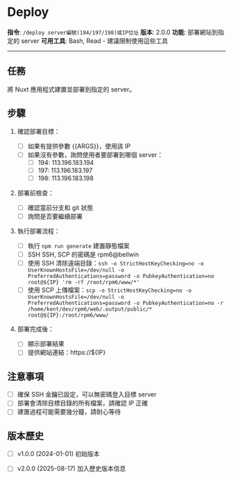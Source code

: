# Deploy

**指令**: `/deploy server編號(194/197/198)或IP位址`
**版本**: 2.0.0
**功能**: 部署網站到指定的 server
**可用工具**: Bash, Read - 建議限制使用這些工具

---
## 任務

將 Nuxt 應用程式建置並部署到指定的 server。

## 步驟

1. 確認部署目標：

   - [ ] 如果有提供參數 {{ARGS}}，使用該 IP
   - [ ] 如果沒有參數，詢問使用者要部署到哪個 server：
     - [ ] 194: 113.196.183.194
     - [ ] 197: 113.196.183.197
     - [ ] 198: 113.196.183.198

2. 部署前檢查：

   - [ ] 確認當前分支和 git 狀態
   - [ ] 詢問是否要繼續部署

3. 執行部署流程：

   - [ ] 執行 `npm run generate` 建置靜態檔案
   - [ ] SSH SSH, SCP 的密碼是 rpm6@bellwin
   - [ ] 使用 SSH 清除遠端目錄：`ssh -o StrictHostKeyChecking=no -o UserKnownHostsFile=/dev/null -o PreferredAuthentications=password -o PubkeyAuthentication=no root@${IP} 'rm -rf /root/rpm6/www/*'`
   - [ ] 使用 SCP 上傳檔案：`scp -o StrictHostKeyChecking=no -o UserKnownHostsFile=/dev/null -o PreferredAuthentications=password -o PubkeyAuthentication=no -r /home/kent/dev/rpm6/web/.output/public/* root@${IP}:/root/rpm6/www/`

4. 部署完成後：
   - [ ] 顯示部署結果
   - [ ] 提供網站連結：https://${IP}

## 注意事項

- [ ] 確保 SSH 金鑰已設定，可以無密碼登入目標 server
- [ ] 部署會清除目標目錄的所有檔案，請確認 IP 正確
- [ ] 建置過程可能需要幾分鐘，請耐心等待

## 版本歷史
- [ ] v1.0.0 (2024-01-01) 初始版本
- [ ] v2.0.0 (2025-08-17) 加入歷史版本信息


